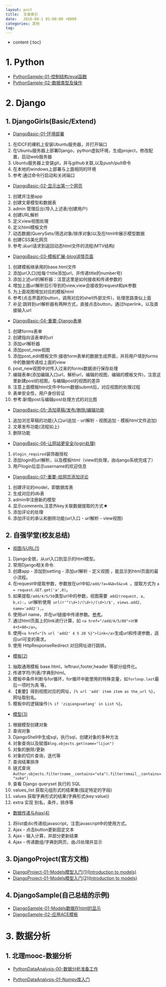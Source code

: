 ```yaml
---
layout: post
title:  文章索引
date:   2016-08-1 01:08:00 +0800
categories: 其他
tag:
---
```

* content
{:toc}


# <i class="fa fa-cubes" style="font-size:1em;"></i> 1. Python

- [PythonSample-01-控制结构/eval函数](https://utanesuke0612.github.io/2017/08/16/PythonSample_01/)
- [PythonSample-02-数据类型及操作](https://utanesuke0612.github.io/2017/08/16/PythonSample_02/)



# <i class="fa fa-cubes" style="font-size:1em;"></i> 2. Django

## 1. DjangoGirls(Basic/Extend)
- [DjangoBasic-01-环境部署](https://utanesuke0612.github.io/2017/08/11/DjangoBasic_01/)
1. 在IDCF的裸机上安装Ubuntu服务器，并打开端口
2. 在Ubuntu服务器上部署Django，python虚拟环境，生成project，修改配置，启动web服务器
3. Ubuntu服务器上安装git，并与github关联,以及push/pull命令
4. 在本地的windows上部署与上面相同的环境
5. 参考:通过命令行启动和关闭端口

- [DjangoBasic-02-显示出第一个网页](https://utanesuke0612.github.io/2017/08/12/DjangoBasic_02/)
1. 创建并注册app
2. 创建文章模型和数据表
3. admin 管理后台(导入上述表/创建用户)
4. 创建URL解析
5. 定义view视图处理
6. 定义html模板文件
7. 动态数据(QuerySets/筛选对象/排序对象)以及在html中展示模型数据
8. 创建CSS美化网页
9. 参考:从url请求到返回动态html文件的流程(MTV结构)

- [DjangoBasic-03-模板扩展-blog详情页面](https://utanesuke0612.github.io/2017/08/12/DjangoBasic_03/)
1. 创建模板继承用的base.html文件
2. 添加url入口(给每个title添加url，并传递title的number号)
3. 添加上述url的解析器：注意这里是如何接收和传递参数的
4. 增加上面url解析后引导到的view,view会接收到request和pk参数
5. 为上面视图增加对应的模板html
6. 参考(点击界面的button，调用对应的shell外部文件)，处理思路类似上面
7. 补足:跳转到url解析器有两种方式，直接点击button，通过hiperlink，以及直接输入url

- [DjangoBasic-04-重要-Django表单](https://utanesuke0612.github.io/2017/08/15/DjangoBasic_04/)
1. 创建forms表单
2. 创建指向该表单的url
3. 添加url解析器
4. 添加post_new视图
5. 添加post_edit模板文件:接收form表单的数据生成界面，并将用户填到forms中的数据传递给上面的view
6. post_new视图中对传入过来的forms数据进行保存处理
7. 编辑表单(添加编辑入口url，解析url，编辑的视图，编辑的模板文件)，注意这里新建post的视图，与编辑post的视图的差异
8. 注意上面模板html文件中form数据submit后，对应视图的处理过程
9. 表单安全性，用户身份验证
10. 参考:新增post与编辑post处理方式的对比图

- [DjangoBasic-05-添加草稿/发布/删除/编辑功能](https://utanesuke0612.github.io/2017/08/18/DjangoBasic_05/)
1. 追加浏览草稿的功能(入口url追加 - url解析 - 视图追加 - 模板html文件追加)
2. 文章发布功能(流程如上)
3. 删除功能

- [DjangoBasic-06-让网站更安全(login处理)](https://utanesuke0612.github.io/2017/08/18/DjangoBasic_06/)
1. `@login_required`装饰器授权
2. 添加login的url解析，以及模板html（view的处理，由django系统完成了）
3. 用户login后显示username的欢迎信息

- [DjangoBasic-07-重要-给网页添加评论](https://utanesuke0612.github.io/2017/08/18/DjangoBasic_07/)
1. 创建评论的model，即数据库表
2. 生成对应的db表
3. admin中注册新的模型
4. 显示comments,注意外key关联数据提取的方式★
5. 添加评论的处理
6. 添加评论的承认和删除功能(url入口 - url解析 - view视图)

## 2. 自强学堂(校友总结)

- [视图与URL(1)](https://utanesuke0612.github.io/2017/08/19/zqxt_django_01/)
1. Django全貌，从url入口到显示的html模型。
2. 常用Django相关命令.
3. 创建app - 添加到setting - 添加url解析 - 定义视图 ，能显示到html页面的最小流程。
4. 在request中提取参数，参数放在url中如`/add/?a=4&b=5&c=6 `，提取方式为 `a = request.GET.get('a',0)`。
5. 如果提取`/add/4/5/50`类型url中的参数，视图需要` add2(request, a, b,x):`，url解析使用` url(r'^(\d+)/(\d+)/(\d+)/$', views.add2, name='add2'),`。
6. 使用url name，并在url链接中传递参数。[参考](https://utanesuke0612.github.io/2017/08/19/zqxt_django_01/#3-参考url中参数的传递和提取)。
7. 通过html页面上的link进行计算，如 `<a href="/add/4/5/80">计算 4+5+80</a>`。
8. 使用`<a href="[% url 'add2' 4 5 20 %}">link</a>`生成url和传递参数，适应url可变的需求。
9. 使用 HttpResponseRedirect 对旧网址进行跳转。


- [模板(2)](https://utanesuke0612.github.io/2017/08/22/zqxt_django_02/)
1. 抽取通用模板 base.html，leftnavi,footer,header 等部分组件化。
2. 传递字符/列表/字典到html。
3. 模板中条件判断与for循环，for循环中能使用的特殊变量，如`forloop.last`最后一项时为真  等。
4. 【重要】得到视图对应的网址，`[% url 'add' item item as the_url %}`，网址取别名。
5. 模板中的逻辑操作`[% if 'ziqiangxuetang' in List %}`。



- [模型(3)](https://utanesuke0612.github.io/2017/08/23/zqxt_django_03/)
1. 根据模型创建对象
2. 查询对象
3. DjangoShell中生成sql，执行sql，创建对象的多种方法
4. 对象查询以及赋值`Blog.objects.get(name="lijun")`
5. 对象的删除/更新
6. 对象的切片查询，迭代等
7. 查询结果排序
8. 链式查询`Author.objects.filter(name__contains="uta").filter(email__contains="suke")`
9. 查看 Django queryset 执行的 SQL
10. values_list 获取元组形式的结果集(指定特定的字段)
11. values 获取字典形式的结果(字典形式(key:value))
12. extra 实现 别名，条件，排序等

- [数据传递与Ajax(4)](https://utanesuke0612.github.io/2017/09/07/zqxt_django_04/)
1. 将list或dic传递给javascript，注意javascript中的使用方式。
2. Ajax - 点击button更新固定文本
3. Ajax - 输入计算，并部分更新结果
4. Ajax - 传递数组/字典到网页，由JS处理并显示


## 3. DjangoProject(官方文档)
- [DjangoProject-01-Models模型入门(1)(Introduction to models)]()
- [DjangoProject-01-Models模型入门(2)(Introduction to models)]()

## 4. DjangoSample(自己总结的示例)
- [DjangoSample-01-Models数据在html的显示](https://utanesuke0612.github.io/2017/08/16/DjangoSample_01/)
- [DjangoSample-02-应用ACE模板](https://utanesuke0612.github.io/2017/09/01/DjangoSample_02/)



# <i class="fa fa-cubes" style="font-size:1em;"></i> 3. 数据分析

## 1. 北理mooc-数据分析
- [PythonDataAnalysis-00-数据分析准备工作](https://utanesuke0612.github.io/2017/08/18/DataAnalysis_01/)

- [PythonDataAnalysis-01-Numpy库入门](https://utanesuke0612.github.io/2017/08/19/DataAnalysis_02/)

